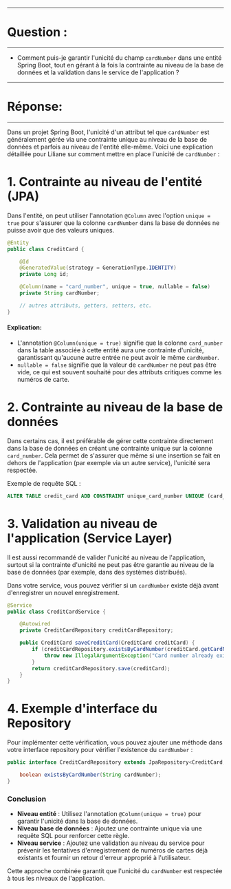 ------------------------------------
# Question :
------------------------------------

- Comment puis-je garantir l'unicité du champ `cardNumber` dans une entité Spring Boot, tout en gérant à la fois la contrainte au niveau de la base de données et la validation dans le service de l'application ? 

----------------------------------
# Réponse:
----------------------------------

Dans un projet Spring Boot, l'unicité d'un attribut tel que `cardNumber` est généralement gérée via une contrainte unique au niveau de la base de données et parfois au niveau de l'entité elle-même. Voici une explication détaillée pour Liliane sur comment mettre en place l'unicité de `cardNumber` :

# 1. Contrainte au niveau de l'entité (JPA)
Dans l'entité, on peut utiliser l'annotation `@Column` avec l'option `unique = true` pour s'assurer que la colonne `cardNumber` dans la base de données ne puisse avoir que des valeurs uniques.

```java
@Entity
public class CreditCard {

    @Id
    @GeneratedValue(strategy = GenerationType.IDENTITY)
    private Long id;

    @Column(name = "card_number", unique = true, nullable = false)
    private String cardNumber;

    // autres attributs, getters, setters, etc.
}
```

#### Explication:
- L'annotation `@Column(unique = true)` signifie que la colonne `card_number` dans la table associée à cette entité aura une contrainte d'unicité, garantissant qu'aucune autre entrée ne peut avoir le même `cardNumber`.
- `nullable = false` signifie que la valeur de `cardNumber` ne peut pas être vide, ce qui est souvent souhaité pour des attributs critiques comme les numéros de carte.

# 2. Contrainte au niveau de la base de données
Dans certains cas, il est préférable de gérer cette contrainte directement dans la base de données en créant une contrainte unique sur la colonne `card_number`. Cela permet de s'assurer que même si une insertion se fait en dehors de l'application (par exemple via un autre service), l'unicité sera respectée.

Exemple de requête SQL :

```sql
ALTER TABLE credit_card ADD CONSTRAINT unique_card_number UNIQUE (card_number);
```

# 3. Validation au niveau de l'application (Service Layer)
Il est aussi recommandé de valider l'unicité au niveau de l'application, surtout si la contrainte d'unicité ne peut pas être garantie au niveau de la base de données (par exemple, dans des systèmes distribués).

Dans votre service, vous pouvez vérifier si un `cardNumber` existe déjà avant d'enregistrer un nouvel enregistrement.

```java
@Service
public class CreditCardService {

    @Autowired
    private CreditCardRepository creditCardRepository;

    public CreditCard saveCreditCard(CreditCard creditCard) {
        if (creditCardRepository.existsByCardNumber(creditCard.getCardNumber())) {
            throw new IllegalArgumentException("Card number already exists!");
        }
        return creditCardRepository.save(creditCard);
    }
}
```

# 4. Exemple d'interface du Repository
Pour implémenter cette vérification, vous pouvez ajouter une méthode dans votre interface repository pour vérifier l'existence du `cardNumber` :

```java
public interface CreditCardRepository extends JpaRepository<CreditCard, Long> {

    boolean existsByCardNumber(String cardNumber);
}
```

### Conclusion
- **Niveau entité** : Utilisez l'annotation `@Column(unique = true)` pour garantir l'unicité dans la base de données.
- **Niveau base de données** : Ajoutez une contrainte unique via une requête SQL pour renforcer cette règle.
- **Niveau service** : Ajoutez une validation au niveau du service pour prévenir les tentatives d'enregistrement de numéros de cartes déjà existants et fournir un retour d'erreur approprié à l'utilisateur.

Cette approche combinée garantit que l'unicité du `cardNumber` est respectée à tous les niveaux de l'application.
